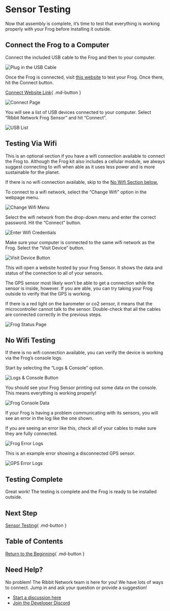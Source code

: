 # Sensor Testing

Now that assembly is complete, it’s time to test that everything is working properly with your Frog before installing it outside.

## Connect the Frog to a Computer

Connect the included USB cable to the Frog and then to your computer.

![Plug in the USB Cable](images/plug_in.gif)

Once the Frog is connected, visit [this website](https://keenanjohnson.github.io/ribbit-network-frog-software-trial-kit/) to test your Frog. Once there, hit the Connect button.

[Connect Website Link](https://keenanjohnson.github.io/ribbit-network-frog-software-trial-kit/){ .md-button }

![Connect Page](images/connect_page.png)

You will see a list of USB devices connected to your computer. Select “Ribbit Network Frog Sensor” and hit “Connect”.

![USB List](images/serial_port_select.png)

## Testing Via Wifi

This is an optional section if you have a wifi connection available to connect the Frog to. Although the Frog kit also includes a cellular module, we always suggest connecting to wifi when able as it uses less power and is more sustainable for the planet.

If there is no wifi connection available, skip to the [No Wifi Section below.](#no-wifi-testing)

To connect to a wifi network, select the “Change Wifi” option in the webpage menu.

![Change Wifi Menu](images/change_wifi_menu.png)

Select the wifi network from the drop-down menu and enter the correct password. Hit the “Connect” button.

![Enter Wifi Credentials](images/wifi_creds_enter.png)

Make sure your computer is connected to the same wifi network as the Frog. Select the “Visit Device” button.

![Visit Device Button](images/visit_device.png)

This will open a website hosted by your Frog Sensor. It shows the data and status of the connection to all of your sensors.

The GPS sensor most likely won’t be able to get a connection while the sensor is inside, however. If you are able, you can try taking your Frog outside to verify that the GPS is working.

If there is a red light on the barometer or co2 sensor, it means that the microcontroller cannot talk to the sensor. Double-check that all the cables are connected correctly in the previous steps.

![Frog Status Page](images/device_hosted_page.png)

## No Wifi Testing

If there is no wifi connection available, you can verify the device is working via the Frog’s console logs.

Start by selecting the “Logs & Console” option.

![Logs & Console Button](images/logs_and_console.png)

You should see your Frog Sensor printing out some data on the console. This means everything is working properly!

![Frog Console Data](images/frog_output.png)

If your Frog is having a problem communicating with its sensors, you will see an error in the log like the one shown. 

If you are seeing an error like this, check all of your cables to make sure they are fully connected.

![Frog Error Logs](images/frog_error_log.png)

This is an example error showing a disconnected GPS sensor.

![GPS Error Logs](images/disconnected_gps.png)

## Testing Complete

Great work! The testing is complete and the Frog is ready to be installed outside.

## Next Step

[Sensor Testing](../6-sensor-placement/6-sensor-placement.md){ .md-button }

## Table of Contents

[Return to the Beginning](../index.md){ .md-button }

## Need Help?

No problem! The Ribbit Network team is here for you! We have lots of ways to connect. Jump in and ask your question or provide a suggestion!

* [Start a discussion here](https://github.com/Ribbit-Network/ribbit-network-frog-sensor/discussions/new)
* [Join the Developer Discord](https://discord.gg/vq8PkDb2TC)
